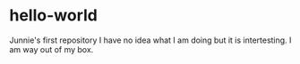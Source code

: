 # hello-world
Junnie's first repository
I have no idea what I am doing but it is intertesting.
I am way out of my box.
